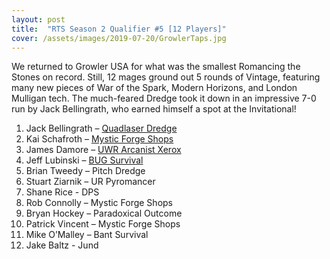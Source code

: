 ```yaml
---
layout: post
title:  "RTS Season 2 Qualifier #5 [12 Players]"
cover: /assets/images/2019-07-20/GrowlerTaps.jpg
---
```


We returned to Growler USA for what was the smallest Romancing the Stones on record.
Still, 12 mages ground out 5 rounds of Vintage, featuring many new pieces of War of
the Spark, Modern Horizons, and London Mulligan tech. The much-feared Dredge took it
down in an impressive 7-0 run by Jack Bellingrath, who earned himself a spot at the
Invitational!

1. Jack Bellingrath – [Quadlaser Dredge]({{site.cdn_url}}/assets/images/2019-07-20/JackDredge.jpg)
2. Kai Schafroth – [Mystic Forge Shops]({{site.cdn_url}}/assets/images/2019-07-20/KaiShops.jpg)
3. James Damore – [UWR Arcanist Xerox]({{site.cdn_url}}/assets/images/2019-07-20/JamesXerox.jpg)
4. Jeff Lubinski – [BUG Survival]({{site.cdn_url}}/assets/images/2019-07-20/JeffSurvival.jpg)
5. Brian Tweedy – Pitch Dredge
6. Stuart Ziarnik – UR Pyromancer
7. Shane Rice - DPS
8. Rob Connolly – Mystic Forge Shops
9. Bryan Hockey – Paradoxical Outcome
10. Patrick Vincent – Mystic Forge Shops
11. Mike O’Malley – Bant Survival
12. Jake Baltz - Jund
